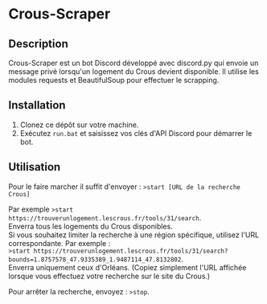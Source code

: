 # Crous-Scraper

## Description
Crous-Scraper est un bot Discord développé avec discord.py qui envoie un message privé lorsqu'un logement du Crous devient disponible. Il utilise les modules requests et BeautifulSoup pour effectuer le scrapping.

## Installation
1. Clonez ce dépôt sur votre machine.
2. Exécutez `run.bat` et saisissez vos clés d'API Discord pour démarrer le bot.

## Utilisation
Pour le faire marcher il suffit d'envoyer : `>start [URL de la recherche Crous]`

Par exemple `>start https://trouverunlogement.lescrous.fr/tools/31/search`.  
Enverra tous les logements du Crous disponibles.  
Si vous souhaitez limiter la recherche à une région spécifique, utilisez l'URL correspondante. Par exemple :  
`>start https://trouverunlogement.lescrous.fr/tools/31/search?bounds=1.8757578_47.9335389_1.9487114_47.8132802`.  
Enverra uniquement ceux d'Orléans. (Copiez simplement l'URL affichée lorsque vous effectuez votre recherche sur le site du Crous.)

Pour arrêter la recherche, envoyez : `>stop`.
